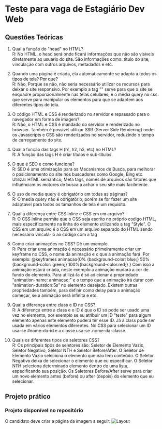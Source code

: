 # Teste para vaga de Estagiário Dev Web

## Questões Teóricas

1. Qual a função do "head" no HTML?<br>
R: No HTML, o head será onde ficará informações que não são visiveis diretamente ao usuario do site. São informações como: titulo do site, vinculação com outros arquivos, metadados e etc.

2. Quando uma página é criada, ela automaticamente se adapta a todos os tipos de tela? Por que?<br>
R: Não, Porque se não, não seria necessário utilizar os recursos para deixar o site responsivo. Por exemplo a tag "<meta name="viewport" content="width=device-width, initial-scale=1.0">" serve para que o site se enquadre proporcionalmente nas telas celulares, e o media query no css que serve para manipular os elementos para que se adaptem aos diferentes tipos de tela.

3. O código HTML e CSS é renderizado no servidor e repassado para o navegador em forma de imagem?<br>
R: Não, o HTML e CSS é mandado do servidor e renderizado no browser. Também é possivel utilizar SSR (Server Side Rendering) onde os Javascripts e CSS são renderizados no servidor, reduzindo o tempo de carregamento do site.

4. Qual a função das tags H (h1, h2, h3, etc) no HTML?<br>
R: A função das tags H é criar títulos e sub-titulos.

5. O que é SEO e como funciona?<br>
R: SEO é uma otimização para os Mecanismos de Busca, para melhorar o posicionamento do site nos buscadores como Google, Bing etc. Utilizar HTML semântico, Meta tags, nomes de arquivos são fatores que influênciam os motores de busca a achar o seu site mais facilmente.

6. O uso de media query é obrigatório em todas as páginas?<br>
R: O media query não é obrigatório, porém se for fazer um site adaptavel para todos os tamanhos de tela é um requisito.

7. Qual a diferença entre CSS Inline e CSS em um arquivo?<br>
R: O CSS Inline permite que o CSS seja escrito no próprio codigo HTML, mais especificamente na linha do elemento utilizando a tag "Style".
O CSS em um arquivo é o CSS em um arquivo separado do HTML sendo necessário vinculá-lo ao código com a tag <link>

8. Como criar animações no CSS? Dê um exemplo.<br>
R: Para criar uma animação é necessário primeiramente criar um keyframe no CSS, o nome da animação e o que a animação fará.
Por exemplo: @keyframes animacao{0% {background-color: blue;} 50%{background-color: green;} 100%{background-color:red;} }
Com isso a animação estará criada, neste exemplo a animação mudará a cor de fundo do elemento.
Para utilizá-la é só adicionar a propriedade "animation-name: animacao;" e o tempo que a animação irá durar com "animation-duration:5s" no elemento desejado.
Existem outras propriedades também, para definir como delay para a animação começar, se a animação será infinita e etc.

9. Qual a diferença entre class e ID no CSS?<br>
R: A diferença entre a class e o ID é que o ID só pode ser usado uma vez no elemento, por exemplo se eu atribuir um ID "teste" para algum elemento apenas este elemento poderá ter esse ID. Já a class pode ser usada em vários elementos diferentes.
No CSS para selecionar um ID usa-se #nome-do-id e a classe usa-se .nome-da-classe.


10. Quais os diferentes tipos de seletores CSS?<br>
R: Os principais tipos de seletores são: Seletor de Elemento Vazio, Seletor Negativo, Seletor NTH e Seletor Before/After.
O Seletor de Elemento Vazio seleciona o elemento que não tem conteúdo.
O Seletor Negativo deixa de selecionar o elemento que eu especificar.
O Seletor NTH seleciona determinado elemento dentro de uma lista, especificando sua posição.
Os Seletores Before/After serve para criar um novo elemento antes (before) ou after (depois) do elemento que eu selecionar.

## Projeto prático
### Projeto disponível no repositório
O candidato deve criar a página da imagem a seguir:
![Layout](https://i.ibb.co/Bydq2FZ/screencapture-spotify-br-2022-05-10-15-13-17.png)

